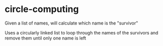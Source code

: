 # circle-computing
Given a list of names, will calculate which name is the "survivor"
<p>Uses a circularly linked list to loop through the names of the survivors and remove them until only one name is left</p>
